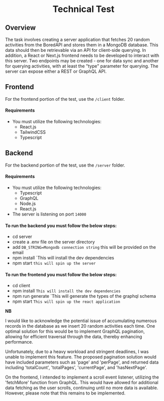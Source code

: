 <div align="center">

# Technical Test

</div>

## Overview

The task involves creating a server application that fetches 20 random activities from the BoredAPI and stores them in a MongoDB database. This data should then be retrievable via an API for client-side querying. In addition, a React or Next.js frontend needs to be developed to interact with this server. Two endpoints may be created - one for data sync and another for querying activities, with at least the "type" parameter for querying. The server can expose either a REST or GraphQL API.

## Frontend

For the frontend portion of the test, use the `/client` folder.

#### Requirements

- You must utilize the following technologies:
  - React.js
  - TailwindCSS
  - Typescript

## Backend

For the backend portion of the test, use the `/server` folder.

#### Requirements

- You must utilize the following technologies:
  - Typescript
  - GraphQL
  - Node.js
  - React.js
- The server is listening on port `14000`

#### To run the backend you must follow the below steps:
 - cd server
 - create a .env file on the server directory
 - add `DB_STRING=Mongodb connection string` this will be provided on the email
 - npm install `This will install the dev dependencies
 - npm start `this will spin up the server`

#### To run the frontend you must follow the below steps:
 - cd client
 - npm install `This will install the dev dependencies`
 - npm run generate `This will generate the types of the graphql schema
 - npm start `This will spin up the react application`

**NB**

I would like to acknowledge the potential issue of accumulating numerous records in the database as we insert 20 random activities each time. One optimal solution for this would be to implement GraphQL pagination, allowing for efficient traversal through the data, thereby enhancing performance.

Unfortunately, due to a heavy workload and stringent deadlines, I was unable to implement this feature. The proposed pagination solution would have included parameters such as 'page' and 'perPage', and returned data including 'totalCount', 'totalPages', 'currentPage', and 'hasNextPage'.

On the frontend, I intended to implement a scroll event listener, utilizing the 'fetchMore' function from GraphQL. This would have allowed for additional data fetching as the user scrolls, continuing until no more data is available. However, please note that this remains to be implemented.
